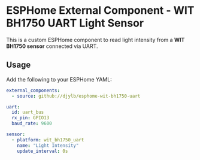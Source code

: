# ESPHome External Component - WIT BH1750 UART Light Sensor

This is a custom ESPHome component to read light intensity from a **WIT BH1750 sensor** connected via UART.

## Usage

Add the following to your ESPHome YAML:

```yaml
external_components:
  - source: github://djylb/esphome-wit-bh1750-uart

uart:
  id: uart_bus
  rx_pin: GPIO13
  baud_rate: 9600

sensor:
  - platform: wit_bh1750_uart
    name: "Light Intensity"
    update_interval: 0s
```
